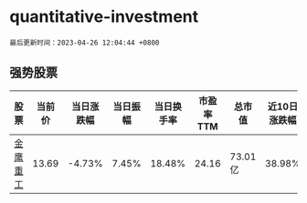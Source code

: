 # quantitative-investment

`最后更新时间：2023-04-26 12:04:44 +0800`

## 强势股票

|股票|当前价|当日涨跌幅|当日振幅|当日换手率|市盈率TTM|总市值|近10日涨跌幅|
|----|----|----|----|----|----|----|----|
|[金鹰重工](https://xueqiu.com/S/SZ301048)|13.69|-4.73%|7.45%|18.48%|24.16|73.01亿|38.98%|
